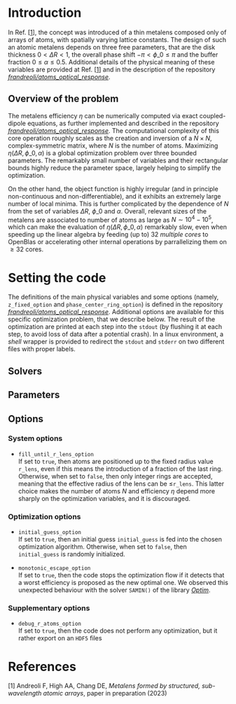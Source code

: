 # Introduction

In Ref. \[[1](#Andreoli2023b)\], the concept was introduced of a thin metalens composed only of arrays of atoms, with spatially varying lattice constants. The design of such an atomic metalens depends on three free parameters, that are the disk thickness $0<\Delta R<1$, the overall phase shift $-\pi<\phi\_0\leq \pi$ and the buffer fraction $0\leq \alpha\leq 0.5$. Additional details of the physical meaning of these variables are provided at Ref. \[[1](#Andreoli2023b)\] and in the description of the repository  [_frandreoli/atoms_optical_response_](https://github.com/frandreoli/atoms_optical_response). 

## Overview of the problem

The metalens efficiency $\eta$ can be numerically computed via exact coupled-dipole equations, as further implemented and described in the repository [_frandreoli/atoms_optical_response_](https://github.com/frandreoli/atoms_optical_response). The computational complexity of this core operation roughly scales as the creation and inversion of a $N\times N$, complex-symmetric matrix, where $N$ is the number of atoms. Maximizing $\eta(\Delta R, \phi\_0, \alpha)$ is a global optimization problem over three bounded parameters. The remarkably small number of variables and their rectangular bounds highly reduce the parameter space, largely helping to simplify the optimization. 

On the other hand, the object function is highly irregular (and in principle non-continuous and non-differentiable), and it exhibits an extremely large number of local minima. This is further complicated by the dependence of $N$ from the set of variables $\Delta R$, $\phi\_0$ and $\alpha$. Overall, relevant sizes of the metalens are associated to number of atoms as large as $N\sim 10^4-10^5$, which can make the evaluation of $\eta(\Delta R, \phi\_0, \alpha)$ remarkably slow, even when speeding up the linear algebra by feeding (up to) $32$ _multiple cores_ to OpenBlas or accelerating other internal operations by parrallelizing them on $\geq 32$ cores. 



# Setting the code
The definitions of the main physical variables and some options (namely, `z_fixed_option` and `phase_center_ring_option`) is defined in the repository [_frandreoli/atoms_optical_response_](https://github.com/frandreoli/atoms_optical_response). Additional options are available for this specific optimization problem, that we describe below. The result of the optimization are printed at each step into the `stdout` (by flushing it at each step, to avoid loss of data after a potential crash). In a linux environment, a _shell_ wrapper is provided to redirect the `stdout` and `stderr` on two different files with proper labels.

## Solvers

## Parameters

## Options
### System options
- `fill_until_r_lens_option` \
If set to `true`, then atoms are positioned up to the fixed radius value `r_lens`, even if this means the introduction of a fraction of the last ring. Otherwise, when set to `false`, then only integer rings are accepted, meaning that the effective radius of the lens can be $\leq$`r_lens`. This latter choice makes the number of atoms $N$ and efficiency $\eta$ depend more sharply on the optimization variables, and it is discouraged.

### Optimization options
- `initial_guess_option` \
If set to `true`, then an initial guess `initial_guess` is fed into the chosen optimization algorithm. Otherwise, when set to `false`, then `initial_guess` is randomly initialized.

- `monotonic_escape_option` \
If set to `true`, then the code stops the optimization flow if it detects that a worst efficiency is proposed as the new optimal one. We observed this unexpected behaviour with the solver `SAMIN()` of the library [_Optim_](https://github.com/JuliaNLSolvers/Optim.jl).

### Supplementary options
- `debug_r_atoms_option` \
If set to `true`, then the code does not perform any optimization, but it rather export on an `HDF5` files 



# References 

<a id="Andreoli2023b">[1]</a> 
Andreoli F, High AA, Chang DE, 
*Metalens formed by structured, sub-wavelength atomic arrays*, 
paper in preparation (2023)
